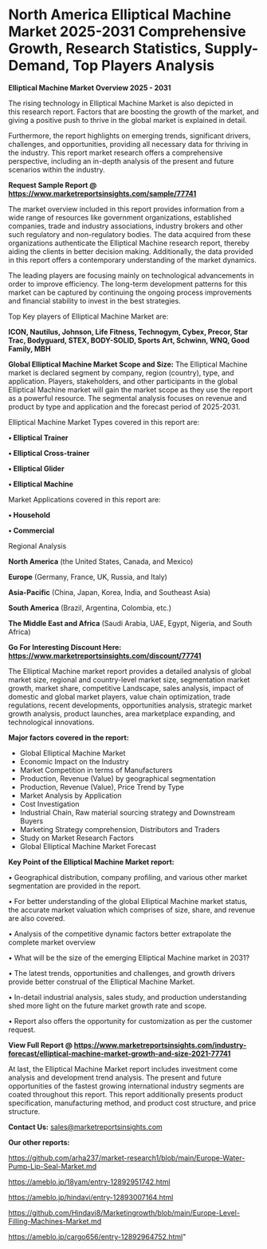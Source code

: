 # North America Elliptical Machine Market 2025-2031 Comprehensive Growth, Research Statistics, Supply-Demand,  Top Players Analysis

<Strong> Elliptical Machine Market Overview 2025 - 2031</strong>

The rising technology in Elliptical Machine Market is also depicted in this research report. Factors that are boosting the growth of the market, and giving a positive push to thrive in the global market is explained in detail.

Furthermore, the report highlights on emerging trends, significant drivers, challenges, and opportunities, providing all necessary data for thriving in the industry. This report market research offers a comprehensive perspective, including an in-depth analysis of the present and future scenarios within the industry.

<strong>Request Sample Report @ <a href=https://www.marketreportsinsights.com/sample/77741>https://www.marketreportsinsights.com/sample/77741</a></strong>

The market overview included in this report provides information from a wide range of resources like government organizations, established companies, trade and industry associations, industry brokers and other such regulatory and non-regulatory bodies. The data acquired from these organizations authenticate the Elliptical Machine research report, thereby aiding the clients in better decision making. Additionally, the data provided in this report offers a contemporary understanding of the market dynamics.

The leading players are focusing mainly on technological advancements in order to improve efficiency. The long-term development patterns for this market can be captured by continuing the ongoing process improvements and financial stability to invest in the best strategies.

Top Key players of Elliptical Machine Market are:

<strong>ICON, Nautilus, Johnson, Life Fitness, Technogym, Cybex, Precor, Star Trac, Bodyguard, STEX, BODY-SOLID, Sports Art, Schwinn, WNQ, Good Family, MBH</strong>

<strong><b>Global Elliptical Machine Market Scope and Size:</b></strong>
The Elliptical Machine market is declared segment by company, region (country), type, and application. Players, stakeholders, and other participants in the global Elliptical Machine market will gain the market scope as they use the report as a powerful resource. The segmental analysis focuses on revenue and product by type and application and the forecast period of 2025-2031.

Elliptical Machine Market Types covered in this report are:

<strong>• Elliptical Trainer

• Elliptical Cross-trainer

• Elliptical Glider

• Elliptical Machine</strong>

Market Applications covered in this report are:

<strong>• Household

• Commercial</strong> 

Regional Analysis

<strong>North America</strong> (the United States, Canada, and Mexico)

<strong>Europe</strong> (Germany, France, UK, Russia, and Italy)

<strong>Asia-Pacific</strong> (China, Japan, Korea, India, and Southeast Asia)

<strong>South America</strong> (Brazil, Argentina, Colombia, etc.)

<strong>The Middle East and Africa</strong> (Saudi Arabia, UAE, Egypt, Nigeria, and South Africa)

<strong>Go For Interesting Discount Here: <a href=https://www.marketreportsinsights.com/discount/77741>https://www.marketreportsinsights.com/discount/77741</a></strong>

The Elliptical Machine market report provides a detailed analysis of global market size, regional and country-level market size, segmentation market growth, market share, competitive Landscape, sales analysis, impact of domestic and global market players, value chain optimization, trade regulations, recent developments, opportunities analysis, strategic market growth analysis, product launches, area marketplace expanding, and technological innovations.

<strong><b>Major factors covered in the report:</b></strong>
<ul>
  <li>Global Elliptical Machine Market </li>
  <li>Economic Impact on the Industry</li>
  <li>Market Competition in terms of Manufacturers</li>
  <li>Production, Revenue (Value) by geographical segmentation</li>
  <li>Production, Revenue (Value), Price Trend by Type</li>
  <li>Market Analysis by Application</li>
  <li>Cost Investigation</li>
  <li>Industrial Chain, Raw material sourcing strategy and Downstream Buyers</li>
  <li>Marketing Strategy comprehension, Distributors and Traders</li>
  <li>Study on Market Research Factors</li>
  <li>Global Elliptical Machine Market Forecast</li>
</ul>

<strong><b>Key Point of the Elliptical Machine Market report:</b></strong>

• Geographical distribution, company profiling, and various other market segmentation are provided in the report.

• For better understanding of the global Elliptical Machine market status, the accurate market valuation which comprises of size, share, and revenue are also covered.

• Analysis of the competitive dynamic factors better extrapolate the complete market overview

• What will be the size of the emerging Elliptical Machine market in 2031?

• The latest trends, opportunities and challenges, and growth drivers provide better construal of the Elliptical Machine Market.

• In-detail industrial analysis, sales study, and production understanding shed more light on the future market growth rate and scope.

• Report also offers the opportunity for customization as per the customer request.

<strong><b>View Full Report @ <a href=https://www.marketreportsinsights.com/industry-forecast/elliptical-machine-market-growth-and-size-2021-77741>https://www.marketreportsinsights.com/industry-forecast/elliptical-machine-market-growth-and-size-2021-77741</a></b></strong>


At last, the Elliptical Machine Market report includes investment come analysis and development trend analysis. The present and future opportunities of the fastest growing international industry segments are coated throughout this report. This report additionally presents product specification, manufacturing method, and product cost structure, and price structure.

<strong>Contact Us:</strong>
sales@marketreportsinsights.com

<strong>Our other reports:</strong>

<a href=https://github.com/arha237/market-research1/blob/main/Europe-Water-Pump-Lip-Seal-Market.md>https://github.com/arha237/market-research1/blob/main/Europe-Water-Pump-Lip-Seal-Market.md</a>

<a href=https://ameblo.jp/18yam/entry-12892951742.html>https://ameblo.jp/18yam/entry-12892951742.html</a>

<a href=https://ameblo.jp/hindavi/entry-12893007164.html>https://ameblo.jp/hindavi/entry-12893007164.html</a>

<a href=https://github.com/Hindavi8/Marketingrowth/blob/main/Europe-Level-Filling-Machines-Market.md>https://github.com/Hindavi8/Marketingrowth/blob/main/Europe-Level-Filling-Machines-Market.md</a>

<a href=https://ameblo.jp/cargo656/entry-12892964752.html>https://ameblo.jp/cargo656/entry-12892964752.html</a>"
